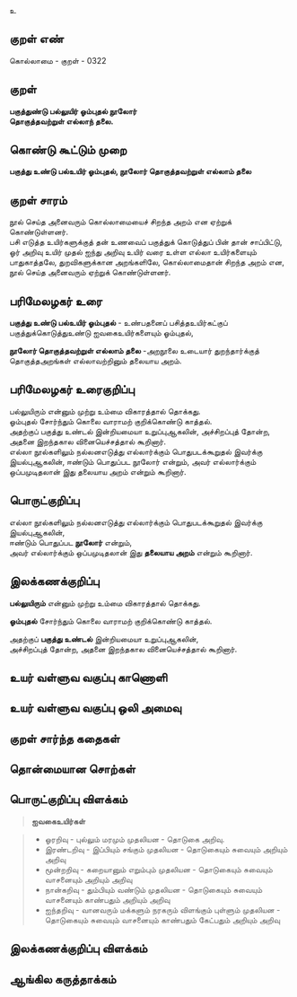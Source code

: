 உ

## குறள் எண் 

கொல்லாமை - குறள் - 0322  

## குறள் 

**பகுத்துண்டு பல்லுயிர் ஓம்புதல் நூலோர்  
தொகுத்தவற்றுள் எல்லாந் தலை.**

## கொண்டு கூட்டும் முறை

**பகுத்து உண்டு பல்உயிர் ஓம்புதல், நூலோர் தொகுத்தவற்றுள் எல்லாம் தலை** 

## குறள் சாரம் 
நூல் செய்த அனைவரும் கொல்லாமையைச் சிறந்த அறம் என ஏற்றுக் கொண்டுள்ளனர்.  
பசி எடுத்த உயிர்களுக்குத் தன் உணவைப் பகுத்துக் கொடுத்துப் பின் தான் சாப்பிட்டு, ஓர் அறிவு உயிர் முதல் ஐந்து அறிவு உயிர் வரை உள்ள எல்லா உயிர்களையும் பாதுகாத்தலே, துறவிகளுக்கான அறங்களிலே, கொல்லாமைதான் சிறந்த அறம் என, நூல் செய்த அனைவரும் ஏற்றுக்  கொண்டுள்ளனர்.  

## பரிமேலழகர் உரை

**பகுத்து உண்டு பல்உயிர் ஓம்புதல்** - உண்பதனைப் பசித்தஉயிர்கட்குப் பகுத்துக்கொடுத்துஉண்டு ஐவகைஉயிர்களையும் ஓம்புதல்,   

**நூலோர் தொகுத்தவற்றுள் எல்லாம் தலை** -அறநூலை உடையார் துறந்தார்க்குத் தொகுத்தஅறங்கள் எல்லாவற்றினும் தலையாய அறம். 

## பரிமேலழகர் உரைகுறிப்பு   

பல்லுயிரும் என்னும் முற்று உம்மை விகாரத்தால் தொக்கது.   
ஓம்புதல் சோர்ந்தும் கொலை வாராமற் குறிக்கொண்டு காத்தல்.   
அதற்குப் பகுத்து உண்டல் இன்றியமையா உறுப்புஆகலின், அச்சிறப்புத் தோன்ற, அதனை இறந்தகால வினையெச்சத்தால் கூறினார்.  
எல்லா நூல்களிலும் நல்லனஎடுத்து எல்லார்க்கும் பொதுபடக்கூறுதல் இவர்க்கு இயல்புஆகலின், ஈண்டும் பொதுப்பட நூலோர் என்றும், அவர் எல்லார்க்கும் ஒப்பமுடிதலான் இது தலையாய அறம் என்றும் கூறினார்.    

## பொருட்குறிப்பு 

எல்லா நூல்களிலும் நல்லனஎடுத்து எல்லார்க்கும் பொதுபடக்கூறுதல் இவர்க்கு இயல்புஆகலின்,   
ஈண்டும் பொதுப்பட **நூலோர்** என்றும்,   
அவர் எல்லார்க்கும் ஒப்பமுடிதலான் இது **தலையாய அறம்** என்றும் கூறினார்.    

## இலக்கணக்குறிப்பு  

**பல்லுயிரும்** என்னும் முற்று உம்மை விகாரத்தால் தொக்கது.   


**ஓம்புதல்** சோர்ந்தும் கொலை வாராமற் குறிக்கொண்டு காத்தல்.   

அதற்குப் **பகுத்து உண்டல்** இன்றியமையா உறுப்புஆகலின்,   
அச்சிறப்புத் தோன்ற, அதனை இறந்தகால வினையெச்சத்தால் கூறினார். 

## உயர் வள்ளுவ வகுப்பு காணொளி


## உயர் வள்ளுவ வகுப்பு ஒலி அமைவு 

 
## குறள் சார்ந்த கதைகள் 


## தொன்மையான சொற்கள்


## பொருட்குறிப்பு விளக்கம்

>**ஐவகைஉயிர்கள்**      

>* ஓரறிவு - புல்லும் மரமும் முதலியன - தொடுகை அறிவு.  
>* இரண்டறிவு - இப்பியும் சங்கும் முதலியன - தொடுகையும் சுவையும் அறியும் அறிவு    
>* மூன்றறிவு - கறையானும் எறும்பும் முதலியன - தொடுகையும் சுவையும் வாசனையும் அறியும் அறிவு
>* நான்கறிவு - தும்பியும் வண்டும் முதலியன - தொடுகையும் சுவையும் வாசனையும் காண்பதும் அறியும் அறிவு  
>* ஐந்தறிவு - வானவரும் மக்களும் நரகரும் விளங்கும் புள்ளும் முதலியன -  தொடுகையும் சுவையும் வாசனையும் காண்பதும் கேட்பதும் அறியும் அறிவு  

## இலக்கணக்குறிப்பு விளக்கம்


## ஆங்கில கருத்தாக்கம் 


